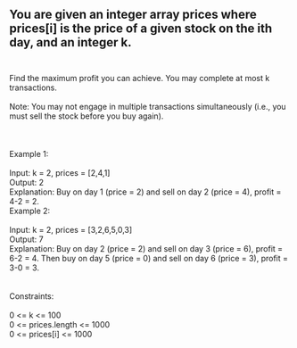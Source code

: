 ## You are given an integer array prices where prices[i] is the price of a given stock on the ith day, and an integer k. <br> <br> 
Find the maximum profit you can achieve. You may complete at most k transactions. <br> <br> 
Note: You may not engage in multiple transactions simultaneously (i.e., you must sell the stock before you buy again). <br> <br> <br> <br> 
Example 1: <br> <br> 
Input: k = 2, prices = [2,4,1] <br> 
Output: 2 <br> 
Explanation: Buy on day 1 (price = 2) and sell on day 2 (price = 4), profit = 4-2 = 2. <br> 
Example 2: <br> <br> 
Input: k = 2, prices = [3,2,6,5,0,3] <br> 
Output: 7 <br> 
Explanation: Buy on day 2 (price = 2) and sell on day 3 (price = 6), profit = 6-2 = 4. Then buy on day 5 (price = 0) and sell on day 6 (price = 3), profit = 3-0 = 3. <br> <br> <br> 
Constraints: <br> <br> 
0 <= k <= 100 <br> 
0 <= prices.length <= 1000 <br> 
0 <= prices[i] <= 1000 <br> 
